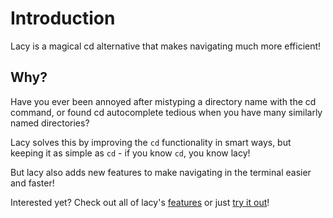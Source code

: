 # Introduction

Lacy is a magical cd alternative that makes navigating much more efficient!

## Why?

Have you ever been annoyed after mistyping a directory name with the cd command,
or found cd autocomplete tedious when you have many similarly named directories?

Lacy solves this by improving the `cd` functionality in smart ways, but keeping it
as simple as `cd` - if you know `cd`, you know lacy!

But lacy also adds new features to make navigating in the terminal easier and faster!

Interested yet? Check out all of lacy's [features](./features.md) or just [try it out](./setup.md)!
